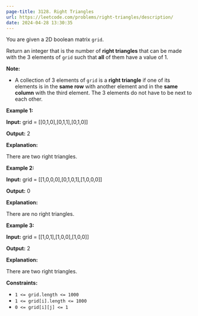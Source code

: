 ```yaml
---
page-title: 3128. Right Triangles
url: https://leetcode.com/problems/right-triangles/description/
date: 2024-04-28 13:30:35
---
```

You are given a 2D boolean matrix `grid`.

Return an integer that is the number of **right triangles** that can be made with the 3 elements of `grid` such that **all** of them have a value of 1.

**Note:**

-   A collection of 3 elements of `grid` is a **right triangle** if one of its elements is in the **same row** with another element and in the **same column** with the third element. The 3 elements do not have to be next to each other.

**Example 1:**

**Input:** grid = \[\[0,1,0\],\[0,1,1\],\[0,1,0\]\]

**Output:** 2

**Explanation:**

There are two right triangles.

**Example 2:**

**Input:** grid = \[\[1,0,0,0\],\[0,1,0,1\],\[1,0,0,0\]\]

**Output:** 0

**Explanation:**

There are no right triangles.

**Example 3:**

**Input:** grid = \[\[1,0,1\],\[1,0,0\],\[1,0,0\]\]

**Output:** 2

**Explanation:**

There are two right triangles.

**Constraints:**

-   `1 <= grid.length <= 1000`
-   `1 <= grid[i].length <= 1000`
-   `0 <= grid[i][j] <= 1`